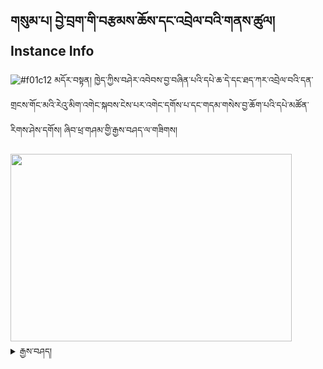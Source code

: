 ## གསུམ་པ། བྱེ་བྲག་གི་བརྩམས་ཆོས་དང་འབྲེལ་བའི་གནས་ཚུལ། Instance Info

![#f01c12](https://placehold.it/15/1589F0/000000?text=+) མདོར་བསྟན། ཁྱེད་ཀྱིས་བཤེར་འབེབས་བྱ་བཞིན་པའི་དཔེ་ཆ་དེ་དང་ཐད་ཀར་འབྲེལ་བའི་དན་གྲངས་གོང་མའི་རེའུ་མིག་འགེང་སྐབས་ངེས་པར་འགེང་དགོས་པ་དང་གདམ་གསེས་བྱ་ཆོག་པའི་དཔེ་མཚོན་རིགས་ཤེས་དགོས། ཞིབ་ཕྲ་གཤམ་གྱི་རྒྱས་བཤད་ལ་གཟིགས།

<img src="https://user-images.githubusercontent.com/28945342/77985113-1a0a2980-7346-11ea-83c0-3e154fedc265.png" height="300" width="450" >

<details><summary>རྒྱས་བཤད།</summary><blockquote>

བྱེ་བྲག་གི་བརྩམས་ཆོས་སམ་པར་མ་དེ་དང་འབྲེལ་བའི་གནས་ཚུལ་ཁག

![image](https://user-images.githubusercontent.com/28945342/77879594-5299fc80-728d-11ea-94fe-b95407505eee.png)

སྤྱིར་སྤྱོད་འཇུག་ནི་སྤྱོད་འཇུག་གི་གཞུང་སྤྱིའི་མཚན་ཡིན། ཁྱེད་ཀྱིས་བཤེར་འབེབས་བྱ་རྒྱུའི་གཞུང་དེ་ནི་སྤྱོད་འཇུག་གི་པར་མ་བྱེ་བྲག་པ་ཞིག་ཡིན། <br />དེ་ལ་བྱེ་བྲག་གི་བརྩམས་ཆོས་ཟེར། བྱེ་བྲག་གི་བརྩམས་ཆོས་དེའི་གནས་ཚུལ་འབྲི་དགོས།

![image](https://user-images.githubusercontent.com/28945342/77882459-9132b580-7293-11ea-9e89-fe93db2278f0.png)

སྐབས་འདིའི་གཞུང་ཆ་ཚང་ཡོད་མེད་ནི་དེའི་ཤོག་ངོས་འགའ་རེ་ཆད་ཡོད་མེད་ཙམ་མ་ཡིན་པར་གཞུང་རིལ་བོ་གཅིག་ཡིན་མིན་ལ་གོ

![image](https://user-images.githubusercontent.com/28945342/77884297-60547f80-7297-11ea-8fb3-c3f312db7fc3.png)

མ་བྲིས་རུང་ཆོག

![image](https://user-images.githubusercontent.com/28945342/77884916-96deca00-7298-11ea-8936-fe5674ef0f77.png)

སྤྱིར་ནང་བསྟན་དཔེ་ཚོགས་ལྟེ་གནས་ཀྱིས་དཔེ་མཛོད་དང་དགོན་པ་པར་ཁང་སོགས་ས་གནས་མང་བོ་ཞིག་ལ་Gཡོད་པའི་ཨང་གྲངས་རེ་སྤྲད་ཡོད། <br />ཚོགས་པའི་དྲ་ཚིགས་ནང་ས་ཆ་དེའི་ཨང་ཡོད་ཚེ་དེ་བྲིས་པས་ཆོག དྲ་ཚིགས་ནང་བཙལ་སྟངས་ཀྱི་དཔེ་མཚོན། [འདིར་སྣུན།](https://www.tbrc.org/?locale=bo#!rid=G4353)

| དགོན་པའི་ཨང་གྲངས་ཀྱི་དཔེ་མཚོན། | པར་ཁང་གི་ཨང་གྲངས་དཔེ་མཚོན།
| - | -
| <img src="https://user-images.githubusercontent.com/28945342/77408945-7a9fe080-6df3-11ea-8b2d-80be869828d7.png" height="170" width="270" > | <img src="https://user-images.githubusercontent.com/28945342/77409275-e8e4a300-6df3-11ea-9a8b-34aa39e2da36.png" height="170" width="270" > |

![image](https://user-images.githubusercontent.com/28945342/77886105-d9090b00-729a-11ea-8171-9a7d268929ca.png)

ས་གནས་དེའི་ཨང་བཀོད་ཡོད་ཚེ་འདིར་ཅང་མ་བྲིས་རུང་ཆོག

![image](https://user-images.githubusercontent.com/28945342/77886552-a6abdd80-729b-11ea-9486-f4b3442b0348.png)

འདིར་མི་དང་པར་ཁང་སོགས་སྣ་ཚོགས་ཡོང་སྲིད་པས་གོང་དུ་པར་གནས་ཀྱི་ཨང་གྲངས་དེ་ཞག་ཡོད་ན་འདིར་སྟོང་བ་བཞག་རུང་ཆོག

![image](https://user-images.githubusercontent.com/28945342/77889131-f5f40d00-729f-11ea-9632-4cd296dce18d.png)

པར་ལོ་དང་ཡང་ན་ཟེར་པར་རྒྱག་ལོ། བཟོ་བསྐྲུན་བྱས་ལོ་དེ་འབྲི་དགོས།

![image](https://user-images.githubusercontent.com/28945342/77889589-acf08880-72a0-11ea-8614-0f86926ad17c.png)

འདིར་པར་ཐེངས་ག་ཚོད་ཡིན་མིན་འབྲི་དགོས།

![image](https://user-images.githubusercontent.com/28945342/77889774-fb9e2280-72a0-11ea-875b-c71e23436377.png)

པར་སའི་ཤོག་གུའི་རྒྱུ་ཆ་གང་ཡིན་འབྲི་དགོས། སྔ་མའི་བོད་ཤོག གསེར་བྲིས་ཤོག་གུ ལྟ་བུ།

![image](https://user-images.githubusercontent.com/28945342/77892303-ff33a880-72a4-11ea-9312-39a4f4b6dfa2.png)

འདིར་སྣག་ཚའི་རིགས་གང་ཡིན་འབྲི་དགོས། དཔེར་ན། གསེར་དང་དངུལ། སྣག་ཚ་སོགས།

![image](https://user-images.githubusercontent.com/28945342/77892652-86811c00-72a5-11ea-99f0-838964da5cbc.png)

འདིར་དཔེ་ཆ་དེའི་ཐོག་མའི་པར་མ་གང་ཡིན་འབྲི་དགོས། ཤིང་པར། ལྕགས་པར། བྲིས་མ། ལྟ་བུ།

![image](https://user-images.githubusercontent.com/28945342/77983158-d52fc400-7340-11ea-8c29-52b890be0dbf.png)

- ༡ ཤིང་པར།
- ༢ ལྕགས་པར།
- ༣ ཟེར་པར། Photocopy
- ༤ བྲིས་མ།
ལྟ་བུའི་རིགས་གང་ཡིན་འབྲི་དགོས།

![image](https://user-images.githubusercontent.com/28945342/77893220-38204d00-72a6-11ea-81fb-b7b7dc9af6a0.png)

འདིར་དཔེ་ཆ་དེ་བསྐྱར་པར་བྱས་པ་ཞིག་རེད་དམ། རེད་དང་མ་རེད་གཉིས་རུང་བྲིས་པས་ཆོག

![image](https://user-images.githubusercontent.com/28945342/77893530-9ea56b00-72a6-11ea-9ee7-e62e424dc40c.png)

བོད་ཡིག་གཟུགས་གང་ཡིན་བྲིས་དགོས། དཔེར་ན། དབུ་ཅན། དབུ་མེད། གཞན།

![image](https://user-images.githubusercontent.com/28945342/77894079-5cc8f480-72a7-11ea-898e-fad0ce63eb0a.png)

![image](https://user-images.githubusercontent.com/28945342/77894146-78cc9600-72a7-11ea-9ceb-7ac30e44d8ca.png)

དཔེ་ཆ་དེའི་དཀྱུས་ཚད་དང་ཞེང་ཚད་འཇལ་རྗེས་འདིར་འབྲི་དགོས།

![image](https://user-images.githubusercontent.com/28945342/77899724-91d94500-72af-11ea-9718-ab69902b523f.png)

ཡིན་དང་མིན་གཉིས་ཀྱི་གང་རུང་བྲིས་པས་ཆོག

![image](https://user-images.githubusercontent.com/28945342/77900178-3e1b2b80-72b0-11ea-8d3d-cf2aaa7a7aa2.png)

དེང་རབས་དེབ་གཟུགས་ཡིན་ན་དེའི་དཔེ་རྟགས་ཨང་འབྲི་དགོས།

![image](https://user-images.githubusercontent.com/28945342/77980766-b29aac80-733a-11ea-8556-fd439fe1930c.png)

གལ་སྲིད་དཔེ་ཆ་དེའི་ནང་ཆོས་ཚན་མ་འདྲ་བའི་རིགས་མང་བོ་ཡོད་ཚེ་དེ་ལ་དཀར་ཆག་དགོས། འོན་ཀྱང་དཀར་ཆག་ཁྱེད་ཀྱིས་སྒྲིག་མི་དགོས། <br />འདིའི་ལན་རེད་དང་མ་རེད་གཉིས་གང་རུང་བྲིས་པས་ཆོག

![image](https://user-images.githubusercontent.com/28945342/77981190-d0b4dc80-733b-11ea-8a2f-e1dc2fc472ba.png)

བཤེར་འབེབས་བྱ་རྒྱུའི་དཔེ་ཆ་དེ་པོད་མང་ཅན་ཡིན་ན་དེའི་ཁྱོམ་བསྡོམས་ཤོག་གྲངས་འབྲི་དགོས།

![image](https://user-images.githubusercontent.com/28945342/77981319-2f7a5600-733c-11ea-8616-94db620b0282.png)

![image](https://user-images.githubusercontent.com/28945342/77981397-67819900-733c-11ea-8b14-fdcf3973d5f1.png)

འདིར་པོད་དང་བོ་དང་གཉིས་པའི་ཤོག་གྲངས་རེ་རེ་བཞིན་འབྲི་དགོས། པོད་ག་ཚོད་ཡོད་ཀྱང་འགྲོ་སྟངས་འདི་བཞིན་བྱོས།

</blockquote></details>
